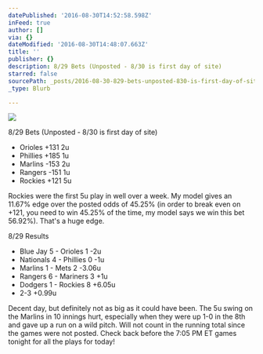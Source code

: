 ```yaml
---
datePublished: '2016-08-30T14:52:58.598Z'
inFeed: true
author: []
via: {}
dateModified: '2016-08-30T14:48:07.663Z'
title: ''
publisher: {}
description: 8/29 Bets (Unposted - 8/30 is first day of site)
starred: false
sourcePath: _posts/2016-08-30-829-bets-unposted-830-is-first-day-of-site.md
_type: Blurb

---
```

![](https://the-grid-user-content.s3-us-west-2.amazonaws.com/0c540392-bb42-4603-a80f-efd1070ffd33.jpg)

8/29 Bets (Unposted - 8/30 is first day of site)

* Orioles +131 2u
* Phillies +185 1u
* Marlins -153 2u
* Rangers -151 1u
* Rockies +121 5u

Rockies were the first 5u play in well over a week. My model gives an 11.67% edge over the posted odds of 45.25% (in order to break even on +121, you need to win 45.25% of the time, my model says we win this bet 56.92%). That's a huge edge.

8/29 Results

* Blue Jay 5 - Orioles 1 -2u
* Nationals 4 - Phillies 0 -1u
* Marlins 1 - Mets 2 -3.06u
* Rangers 6 - Mariners 3 +1u
* Dodgers 1 - Rockies 8 +6.05u
* 2-3 +0.99u

Decent day, but definitely not as big as it could have been. The 5u swing on the Marlins in 10 innings hurt, especially when they were up 1-0 in the 8th and gave up a run on a wild pitch. Will not count in the running total since the games were not posted. Check back before the 7:05 PM ET games tonight for all the plays for today!